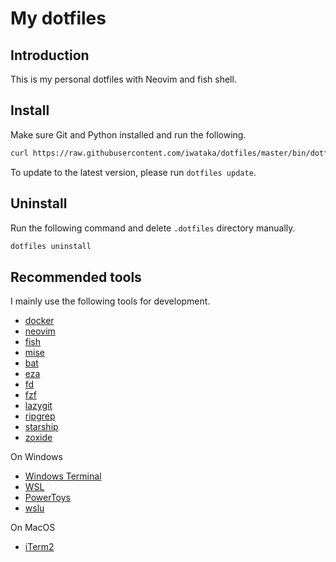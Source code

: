 # My dotfiles

## Introduction

This is my personal dotfiles with Neovim and fish shell.

## Install

Make sure Git and Python installed and run the following.

```bash
curl https://raw.githubusercontent.com/iwataka/dotfiles/master/bin/dotfiles |python3 - install
```

To update to the latest version, please run `dotfiles update`.

## Uninstall

Run the following command and delete `.dotfiles` directory manually.

```bash
dotfiles uninstall
```

## Recommended tools

I mainly use the following tools for development.

- [docker](https://www.docker.com/)
- [neovim](https://github.com/neovim/neovim)
- [fish](https://fishshell.com/)
- [mise](https://mise.jdx.dev/)
- [bat](https://github.com/sharkdp/bat)
- [eza](https://eza.rocks/)
- [fd](https://github.com/sharkdp/fd)
- [fzf](https://github.com/junegunn/fzf)
- [lazygit](https://github.com/jesseduffield/lazygit)
- [ripgrep](https://github.com/BurntSushi/ripgrep)
- [starship](https://starship.rs/)
- [zoxide](https://github.com/ajeetdsouza/zoxide)

On Windows

- [Windows Terminal](https://github.com/microsoft/terminal)
- [WSL](https://docs.microsoft.com/ja-jp/windows/wsl/)
- [PowerToys](https://docs.microsoft.com/ja-jp/windows/powertoys/)
- [wslu](https://wslutiliti.es/wslu/)

On MacOS

- [iTerm2](https://iterm2.com/)
